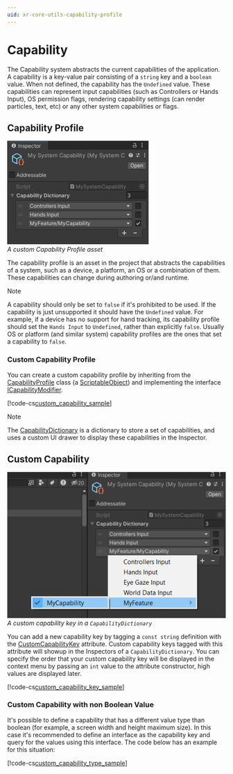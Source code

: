 ```yaml
---
uid: xr-core-utils-capability-profile
---
```

# Capability

The Capability system abstracts the current capabilities of the application. A capability is a key-value pair consisting of a `string` key and a `boolean` value. When not defined, the capability has the `Undefined` value. These capabilities can represent input capabilities (such as Controllers or Hands Input), OS permission flags, rendering capability settings (can render particles, text, etc) or any other system capabilities or flags.

## Capability Profile

![](images/capability-profile.png)<br/>*A custom Capability Profile asset*

The capability profile is an asset in the project that abstracts the capabilities of a system, such as a device, a platform, an OS or a combination of them. These capabilities can change during authoring or/and runtime.

> [!NOTE]
> A capability should only be set to `false` if it's prohibited to be used. If the capability is just unsupported it should have the `Undefined` value. For example, if a device has no support for hand tracking, its capability profile should set the `Hands Input` to `Undefined`, rather than explicitly `false`. Usually OS or platform (and similar system) capability profiles are the ones that set a capability to `false`.

### Custom Capability Profile

You can create a custom capability profile by inheriting from the [CapabilityProfile](xref:Unity.XR.CoreUtils.Capabilities.CapabilityProfile) class (a [ScriptableObject](xref:UnityEngine.ScriptableObject)) and implementing the interface [ICapabilityModifier](xref:Unity.XR.CoreUtils.Capabilities.ICapabilityModifier).

[!code-cs[custom_capability_sample](../Tests/Runtime/CodeSamples/ScriptedCapabilityProfileSamples.cs#custom_capability_sample)]

> [!NOTE]
> The [CapabilityDictionary](xref:Unity.XR.CoreUtils.Capabilities.CapabilityDictionary) is a dictionary to store a set of capabilities, and uses a custom UI drawer to display these capabilities in the Inspector.

## Custom Capability

![](images/custom-capability-key.png)<br/>*A custom capability key in a `CapabilityDictionary`*

You can add a new capability key by tagging a `const string` definition with the [CustomCapabilityKey](xref:Unity.XR.CoreUtils.Capabilities.CustomCapabilityKeyAttribute) attribute. Custom capability keys tagged with this attribute will showup in the Inspectors of a `CapabilityDictionary`. You can specify the order that your custom capability key will be displayed in the context menu by passing an `int` value to the attribute constructor, high values are displayed later.

[!code-cs[custom_capability_key_sample](../Tests/Runtime/CodeSamples/ScriptedCapabilityProfileSamples.cs#custom_capability_key_sample)]

### Custom Capability with non Boolean Value

It's possible to define a capability that has a different value type than boolean (for example, a screen width and height maximum size). In this case it's recommended to define an interface as the capability key and query for the values using this interface. The code below has an example for this situation:

[!code-cs[custom_capability_type_sample](../Tests/Runtime/CodeSamples/ScriptedCapabilityProfileSamples.cs#custom_capability_type_sample)]
